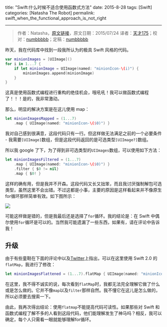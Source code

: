title: "Swift:什么时候不适合使用函数式方法"
date: 2015-8-28
tags: [Swift]
categories: [Natasha The Robot]
permalink: swift_when_the_functional_approach_is_not_right

---
> 作者：Natasha，[原文链接](http://natashatherobot.com/swift-when-the-functional-approach-is-not-right/)，原文日期：2015/07/24
> 译者：[天才175](http://weibo.com/u/2916092907)；校对：[numbbbbb](https://github.com/numbbbbb)；定稿：[numbbbbb](https://github.com/numbbbbb)
  







昨天，我在代码库中找到一段我所认为的极具 Swift 风格的代码。

```swift
var minionImages = [UIImage]()
for i in 1...7 {
    if let minionImage = UIImage(named: "minionIcon-\(i)") {
        minionImages.append(minionImage)
    }
}
```

这真是使用函数式编程进行重构的绝佳机会，哦吼吼！我可以做函数式编程了！！！是的，我非常激动。

<!--more-->

那么，明显的解决方案是在这儿使用 map：

```swift
let minionImagesMapped = (1...7)
    .map { UIImage(named: "minionIcon-\($0)") }
```

我对自己感到很满意，这段代码只有一行。但这样做无法满足之前的一个必要条件 - 我需要`[UIImage]`数组，但是这段代码返回的是可选类型`[UIImage?]`数组。

所以我 google 了下，为了得到非可选类型的`UIImages`数组，可以使用如下方法：

```swift
let minionImagesFiltered = (1...7)
    .map { UIImage(named: "minionIcon-\($0)") }
    .filter { $0 != nil}
    .map { $0! }
```

这样的确有用，但是我并不开森。这段代码又长又拙笨，而且我讨厌强制解包可选类型，虽然这里不会出错。不过这都是小事，主要的原因是这样看起来并不像原生for循环那样简单有效。如下图所示：

![](/img/articles/swift_when_the_functional_approach_is_not_right/MyPlayground_playground1.png)

可能这样做是错的，但是我最后还是选择了`for`循环。我的结论是：在 Swift 中偶尔使用`for`循环是可以的。当然我可能遗漏了一些东西，如果有，请在评论中告诉我！

## 升级

由于有些童鞋在下面的评论中以及[Twitter](https://twitter.com/NatashaTheRobot/status/624609007043391488)上指出，可以在这里使用 Swift 2.0 的`flatMap`，我进行了修改：

```swift
let minionImagesFlattened = (1...7).flatMap { UIImage(named: "minionIcon-\($0)") }
```

在这里，我不得不诚实的说，每次看到`flatMap`时，我都无法完全理解它做了什么或是怎么做的。它并不像`map`以及`filter`那样自然。我不懂它在这儿是怎么做的，所以必须要去搜索一下。

由此，我再次得出结论：使用`flatmap`不能提高代码可读性。如果那些对 Swift 和函数式编程了解不多的人看到这段代码，他们能理解发生了神马吗？相反，我可以确定，每个人只需看一眼就能够理解for循环。
